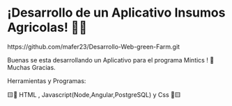 <h1>¡Desarrollo de un Aplicativo Insumos Agricolas! 👩‍💻</h1>
https://github.com/mafer23/Desarrollo-Web-green-Farm.git

Buenas se esta desarrollando un Aplicativo para el programa Mintics ! 👋 Muchas Gracias.

Herramientas y Programas:

🟨🔻 HTML , Javascript(Node,Angular,PostgreSQL) y Css 🔺🟨
